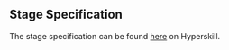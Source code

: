 ## Stage Specification

The stage specification can be found [here](https://hyperskill.org/projects/141/stages/764/implement) on Hyperskill.